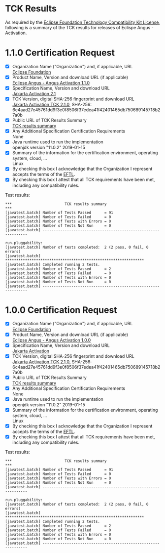TCK Results
===========

As required by the
[Eclipse Foundation Technology Compatibility Kit License](https://www.eclipse.org/legal/tck.php),
following is a summary of the TCK results for releases of Eclispe Angus - Activation.

# 1.1.0 Certification Request

- [x] Organization Name ("Organization") and, if applicable, URL\
  [Eclipse Foundation](https://www.eclipse.org/)
- [x] Product Name, Version and download URL (if applicable)\
  [Eclipse Angus - Angus Activation 1.1.0](https://eclipse-ee4j.github.io/angus-activation/)
- [x] Specification Name, Version and download URL\
  [Jakarta Activation 2.1](https://jakarta.ee/activation/2.1)
- [x] TCK Version, digital SHA-256 fingerprint and download URL\
  [Jakarta Activation TCK 2.1.0](https://download.eclipse.org/jakartaee/activation/2.1/jakarta-activation-tck-2.1.0.zip), SHA-256: 6c4aad27e45761dd9f3e0f8506f37edea41f42401465db750689145718b27a0b
- [x] Public URL of TCK Results Summary\
  [TCK results summary](https://eclipse-ee4j.github.io/angus-activation/TCK-Results)
- [x] Any Additional Specification Certification Requirements\
  None
- [x] Java runtime used to run the implementation\
  openjdk version "11.0.2" 2019-01-15
- [x] Summary of the information for the certification environment, operating system, cloud, ...\
  Linux
- [x] By checking this box I acknowledge that the Organization I represent accepts the terms of the [EFTL](https://www.eclipse.org/legal/tck.php).
- [x] By checking this box I attest that all TCK requirements have been met, including any compatibility rules.

Test results:

```
***                        TCK results summary                                  ***
[javatest.batch] Number of Tests Passed      = 91
[javatest.batch] Number of Tests Failed      = 0
[javatest.batch] Number of Tests with Errors = 0
[javatest.batch] Number of Tests Not Run     = 0
[javatest.batch] ---------------------------------------------------------------

run.pluggability:
[javatest.batch] Number of tests completed:  2 (2 pass, 0 fail, 0 errors)
[javatest.batch] ***************************************************************
[javatest.batch] Completed running 2 tests.
[javatest.batch] Number of Tests Passed      = 2
[javatest.batch] Number of Tests Failed      = 0
[javatest.batch] Number of Tests with Errors = 0
[javatest.batch] Number of Tests Not Run     = 0
[javatest.batch] ---------------------------------------------------------------
```

# 1.0.0 Certification Request

- [x] Organization Name ("Organization") and, if applicable, URL\
  [Eclipse Foundation](https://www.eclipse.org/)
- [x] Product Name, Version and download URL (if applicable)\
  [Eclipse Angus - Angus Activation 1.0.0](https://github.com/eclipse-ee4j/angus-activation)
- [x] Specification Name, Version and download URL\
  [Jakarta Activation](https://jakarta.ee/activation/2.1)
- [x] TCK Version, digital SHA-256 fingerprint and download URL\
  [Jakarta Activation TCK 2.1.0](https://download.eclipse.org/jakartaee/activation/2.1/jakarta-activation-tck-2.1.0.zip), SHA-256: 6c4aad27e45761dd9f3e0f8506f37edea41f42401465db750689145718b27a0b
- [x] Public URL of TCK Results Summary\
  [TCK results summary](https://github.com/eclipse-ee4j/angus-activation/blob/master/docs/CR-1.0.0-SUMMARY-6c4aad.TXT)
- [x] Any Additional Specification Certification Requirements\
  None
- [x] Java runtime used to run the implementation\
  openjdk version "11.0.2" 2019-01-15
- [x] Summary of the information for the certification environment, operating system, cloud, ...\
  Linux
- [x] By checking this box I acknowledge that the Organization I represent accepts the terms of the [EFTL](https://www.eclipse.org/legal/tck.php).
- [x] By checking this box I attest that all TCK requirements have been met, including any compatibility rules.

Test results:

```
***                        TCK results summary                                  ***
[javatest.batch] Number of Tests Passed      = 91
[javatest.batch] Number of Tests Failed      = 0
[javatest.batch] Number of Tests with Errors = 0
[javatest.batch] Number of Tests Not Run     = 0
[javatest.batch] ---------------------------------------------------------------

run.pluggability:
[javatest.batch] Number of tests completed:  2 (2 pass, 0 fail, 0 errors)
[javatest.batch] ***************************************************************
[javatest.batch] Completed running 2 tests.
[javatest.batch] Number of Tests Passed      = 2
[javatest.batch] Number of Tests Failed      = 0
[javatest.batch] Number of Tests with Errors = 0
[javatest.batch] Number of Tests Not Run     = 0
[javatest.batch] ---------------------------------------------------------------
```
